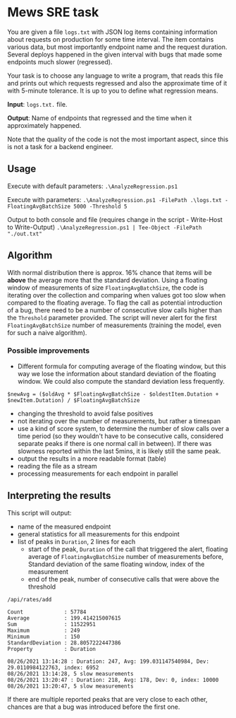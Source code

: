 # Mews SRE task

You are given a file `logs.txt` with JSON log items containing information about requests on production for some time interval. The item contains various data, but most importantly endpoint name and the request duration. Several deploys happened in the given interval with bugs that made some endpoints much slower (regressed).

Your task is to choose any language to write a program, that reads this file and prints out which requests regressed and also the approximate time of it with 5-minute tolerance. It is up to you to define what regression means.

**Input**: `logs.txt.` file.

**Output**: Name of endpoints that regressed and the time when it approximately happened.

Note that the quality of the code is not the most important aspect, since this is not a task for a backend engineer.

## Usage
Execute with default parameters: `.\AnalyzeRegression.ps1`

Execute with parameters:
`.\AnalyzeRegression.ps1 -FilePath .\logs.txt -FloatingAvgBatchSize 5000 -Threshold 5`

Output to both console and file (requires change in the script - Write-Host to Write-Output)
`.\AnalyzeRegression.ps1 | Tee-Object -FilePath "./out.txt"`

## Algorithm
With normal distribution there is approx. 16% chance that items will be **above** the average more that the standard deviation.
Using a floating window of measurements of size `FloatingAvgBatchSize`, the code is iterating over the collection and comparing when values got too slow when compared to the floating average. To flag the call as potential introduction of a bug, there need to be a number of consecutive slow calls higher than the `Threshold` parameter provided.
The script will never alert for the first `FloatingAvgBatchSize` number of measurements (training the model, even for such a naive algorithm).

### Possible improvements
- Different formula for computing average of the floating window, but this way we lose the information about standard deviation of the floating window. We could also compute the standard deviation less frequently.
```
$newAvg = ($oldAvg * $FloatingAvgBatchSize - $oldestItem.Dutation + $newItem.Dutation) / $FloatingAvgBatchSize
```
- changing the threshold to avoid false positives
- not iterating over the number of measurements, but rather a timespan
- use a kind of score system, to determine the number of slow calls over a time period (so they wouldn't have to be consecutive calls, considered separate peaks if there is one normal call in between). If there was slowness reported within the last 5mins, it is likely still the same peak.
- output the results in a more readable format (table)
- reading the file as a stream
- processing measurements for each endpoint in parallel

## Interpreting the results
This script will output:
- name of the measured endpoint
- general statistics for all measurements for this endpoint
- list of peaks in `Duration`, 2 lines for each
   - start of the peak, `Duration` of the call that triggered the alert, floating average of `FloatingAvgBatchSize` number of measurements before, Standard deviation of the same floating window, index of the measurement
   - end of the peak, number of consecutive calls that were above the threshold
```
/api/rates/add

Count             : 57784
Average           : 199.414215007615
Sum               : 11522951
Maximum           : 249
Minimum           : 150
StandardDeviation : 28.8057222447386
Property          : Duration

08/26/2021 13:14:28 : Duration: 247, Avg: 199.031147540984, Dev: 29.0110984122763, index: 6952
08/26/2021 13:14:28, 5 slow measurements
08/26/2021 13:20:47 : Duration: 218, Avg: 178, Dev: 0, index: 10000
08/26/2021 13:20:47, 5 slow measurements
```
If there are multiple reported peaks that are very close to each other, chances are that a bug was introduced before the first one.